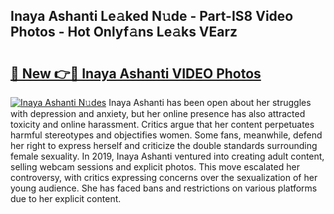 ## Inaya Ashanti Le𝚊ked N𝚞de - Part-IS8 Video Photos - Hot Onlyf𝚊ns Le𝚊ks VEarz

# <h2><a href="http://ab4769.deff.icu/?id=Inaya+Ashanti">🔗 New 👉🔴 Inaya Ashanti VIDEO Photos</a></h2>

[![Inaya Ashanti N𝚞des](https://i.imgur.com/rIISA9y.gif)](http://ab4769.deff.icu/?id=Inaya+Ashanti)
Inaya Ashanti has been open about her struggles with depression and anxiety, but her online presence has also attracted toxicity and online harassment. Critics argue that her content perpetuates harmful stereotypes and objectifies women. Some fans, meanwhile, defend her right to express herself and criticize the double standards surrounding female sexuality. In 2019, Inaya Ashanti ventured into creating adult content, selling webcam sessions and explicit photos. This move escalated her controversy, with critics expressing concerns over the sexualization of her young audience. She has faced bans and restrictions on various platforms due to her explicit content.
